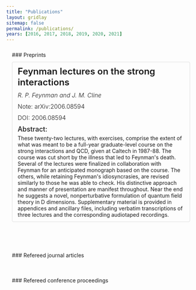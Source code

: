 ```yaml
---
title: "Publications"
layout: gridlay
sitemap: false
permalink: /publications/
years: [2016, 2017, 2018, 2019, 2020, 2021]
---
```


<style>
.jumbotron{
    padding:3%;
    padding-bottom:10px;
    padding-top:10px;
    margin-top:10px;
    margin-bottom:30px;
}

.publication {
    padding:3%;
    padding-bottom:10px;
    padding-top:10px;
    margin-top:10px;
    margin-bottom:30px;
    border: 1px solid #ddd;
    border-radius: 4px;
}

.publication h3 {
    margin-top: 0;
    margin-bottom: 10px;
    font-size: 24px;
    font-weight: 600;
}

.publication h4 {
    margin-top: 0;
    margin-bottom: 5px;
    font-size: 18px;
    font-weight: 500;
}

.publication p {
    margin-top: 0;
    margin-bottom: 10px;
    font-size: 16px;
    font-weight: 300;
}

.authors {
    font-size: 16px;
    font-weight: 500;
    font-style: italic;
}

</style>

<div class="jumbotron">
### Preprints

<div class="publication">
<h3>Feynman lectures on the strong interactions</h3>

<p class="authors">R. P. Feynman and J. M. Cline</p>
<p>Note: arXiv:2006.08594</p>
<p>DOI: 2006.08594</p>

<h4>Abstract:</h4>
These twenty-two lectures, with exercises, comprise the extent of what was meant to be a full-year graduate-level course on the strong interactions and QCD, given at Caltech in 1987-88. The course was cut short by the illness that led to Feynman's death. Several of the lectures were finalized in collaboration with Feynman for an anticipated monograph based on the course. The others, while retaining Feynman's idiosyncrasies, are revised similarly to those he was able to check. His distinctive approach and manner of presentation are manifest throughout. Near the end he suggests a novel, nonperturbative formulation of quantum field theory in D dimensions. Supplementary material is provided in appendices and ancillary files, including verbatim transcriptions of three lectures and the corresponding audiotaped recordings.

</div>

</div>

<div class="jumbotron">
### Refereed journal articles
</div>

<div class="jumbotron">
### Refereed conference proceedings
</div>

